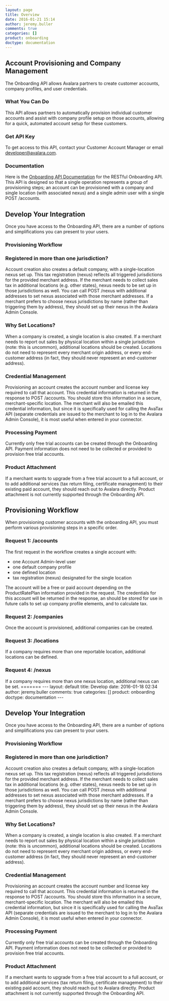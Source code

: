 ```yaml
---
layout: page
title: Overview
date: 2016-01-21 15:14
author: jeremy.buller
comments: true
categories: []
product: onboarding
doctype: documentation
---
```

<h2>Account Provisioning and Company Management</h2>
The Onboarding API allows Avalara partners to create customer accounts, company profiles, and user credentials.
<h3>What You Can Do</h3>
This API allows partners to automatically provision individual customer accounts and assist with company profile setup on those accounts, allowing for a quick, automated account setup for these customers.
<h3>Get API Key</h3>
To get access to this API, contact your Customer Account Manager or email <a href="mailto:developer@avalara.com">developer@avalara.com</a>.
<h3>Documentation</h3>
Here is the <a href="/onboarding/api-reference">Onboarding API Documentation</a> for the RESTful Onboarding API. This API is designed so that a single operation represents a group of provisioning steps; an account can be provisioned with a company and single location (with associated nexus) and a single admin user with a single POST /accounts.

<h2>Develop Your Integration</h2>
Once you have access to the Onboarding API, there are a number of options and simplifications you can present to your users.
<h3>Provisioning Workflow</h3>
<h3>Registered in more than one jurisdiction?</h3>
Account creation also creates a default company, with a single-location nexus set up. This tax registration (nexus) reflects all triggered jurisdictions for the provided merchant address. If the merchant needs to collect sales tax in additional locations (e.g. other states), nexus needs to be set up in those jurisdictions as well. You can call POST /nexus with additional addresses to set nexus associated with those merchant addresses. If a merchant prefers to choose nexus jurisdictions by name (rather than triggering them by address), they should set up their nexus in the Avalara Admin Console.
<h3>Why Set Locations?</h3>
When a company is created, a single location is also created. If a merchant needs to report out sales by physical location within a single jurisdiction (note: this is uncommon), additional locations should be created. Locations do not need to represent every merchant origin address, or every end-customer address (in fact, they should never represent an end-customer address).
<h3>Credential Management</h3>
Provisioning an account creates the account number and license key required to call that account. This credential information is returned in the response to POST /accounts. You should store this information in a secure, merchant-specific location. The merchant will also be emailed this credential information, but since it is specifically used for calling the AvaTax API (separate credentials are issued to the merchant to log in to the Avalara Admin Console), it is most useful when entered in your connector.
<h3>Processing Payment</h3>
Currently only free trial accounts can be created through the Onboarding API. Payment information does not need to be collected or provided to provision free trial accounts.
<h3>Product Attachment</h3>
If a merchant wants to upgrade from a free trial account to a full account, or to add additional services (tax return filing, certificate management) to their existing paid account, they should reach out to Avalara directly. Product attachment is not currently supported through the Onboarding API.


<h2>Provisioning Workflow</h2>
When provisioning customer accounts with the onboarding API, you must perform various provisioning steps in a specific order.
<h3>Request 1: /accounts</h3>
The first request in the workflow creates a single account with:
<ul>
	<li>one Account Admin-level user</li>
	<li>one default company profile</li>
	<li>one defined location</li>
	<li>tax registration (nexus) designated for the single location</li>
</ul>
The account will be a free or paid account depending on the ProductRatePlan information provided in the request.
The credentials for this account will be returned in the response, an should be stored for use in future calls to set up company profile elements, and to calculate tax.
<h3>Request 2: /companies</h3>
Once the account is provisioned, additional companies can be created.
<h3>Request 3: /locations</h3>
If a company requires more than one reportable location, additional locations can be defined.
<h3>Request 4: /nexus</h3>
If a company requires more than one nexus location, additional nexus can be set.
=======
---
layout: default
title: Develop
date: 2016-01-18 02:34
author: jeremy.buller
comments: true
categories: []
product: onboarding
doctype: documentation
---
<h2>Develop Your Integration</h2>
Once you have access to the Onboarding API, there are a number of options and simplifications you can present to your users.
<h3>Provisioning Workflow</h3>
<h3>Registered in more than one jurisdiction?</h3>
Account creation also creates a default company, with a single-location nexus set up. This tax registration (nexus) reflects all triggered jurisdictions for the provided merchant address. If the merchant needs to collect sales tax in additional locations (e.g. other states), nexus needs to be set up in those jurisdictions as well. You can call POST /nexus with additional addresses to set nexus associated with those merchant addresses. If a merchant prefers to choose nexus jurisdictions by name (rather than triggering them by address), they should set up their nexus in the Avalara Admin Console.
<h3>Why Set Locations?</h3>
When a company is created, a single location is also created. If a merchant needs to report out sales by physical location within a single jurisdiction (note: this is uncommon), additional locations should be created. Locations do not need to represent every merchant origin address, or every end-customer address (in fact, they should never represent an end-customer address).
<h3>Credential Management</h3>
Provisioning an account creates the account number and license key required to call that account. This credential information is returned in the response to POST /accounts. You should store this information in a secure, merchant-specific location. The merchant will also be emailed this credential information, but since it is specifically used for calling the AvaTax API (separate credentials are issued to the merchant to log in to the Avalara Admin Console), it is most useful when entered in your connector.
<h3>Processing Payment</h3>
Currently only free trial accounts can be created through the Onboarding API. Payment information does not need to be collected or provided to provision free trial accounts.
<h3>Product Attachment</h3>
If a merchant wants to upgrade from a free trial account to a full account, or to add additional services (tax return filing, certificate management) to their existing paid account, they should reach out to Avalara directly. Product attachment is not currently supported through the Onboarding API.
